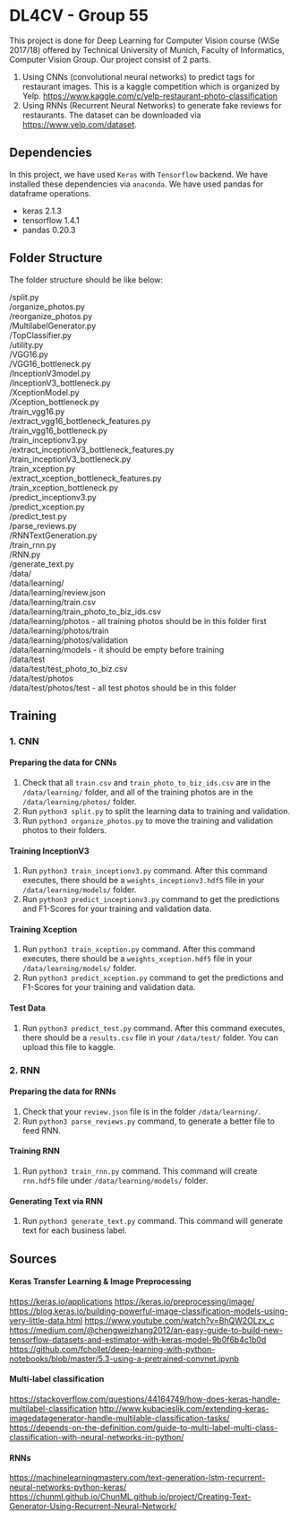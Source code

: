 
# DL4CV - Group 55
This project is done for Deep Learning for Computer Vision course (WiSe 2017/18) offered by Technical University of Munich, Faculty of Informatics, Computer Vision Group.
Our project consist of 2 parts. 
1. Using CNNs (convolutional neural networks) to predict tags for restaurant images. 
This is a kaggle competition which is organized by Yelp.
https://www.kaggle.com/c/yelp-restaurant-photo-classification
2. Using RNNs (Recurrent Neural Networks) to generate fake reviews for restaurants.
The dataset can be downloaded via https://www.yelp.com/dataset.

## Dependencies

In this project, we have used ```Keras``` with ```Tensorflow``` backend. We have installed these dependencies via ```anaconda```. We have used pandas for dataframe operations.

- keras 2.1.3
- tensorflow 1.4.1
- pandas 0.20.3

## Folder Structure

The folder structure should be like below:

/split.py  
/organize_photos.py  
/reorganize_photos.py  
/MultilabelGenerator.py  
/TopClassifier.py  
/utility.py  
/VGG16.py  
/VGG16_bottleneck.py  
/InceptionV3model.py   
/InceptionV3_bottleneck.py  
/XceptionModel.py  
/Xception_bottleneck.py  
/train_vgg16.py  
/extract_vgg16_bottleneck_features.py  
/train_vgg16_bottleneck.py  
/train_inceptionv3.py  
/extract_inceptionV3_bottleneck_features.py  
/train_inceptionV3_bottleneck.py  
/train_xception.py  
/extract_xception_bottleneck_features.py  
/train_xception_bottleneck.py  
/predict_inceptionv3.py  
/predict_xception.py  
/predict_test.py   
/parse_reviews.py   
/RNNTextGeneration.py   
/train_rnn.py  
/RNN.py   
/generate_text.py   
/data/  
/data/learning/  
/data/learning/review.json  
/data/learning/train.csv  
/data/learning/train_photo_to_biz_ids.csv  
/data/learning/photos - all training photos should be in this folder first  
/data/learning/photos/train  
/data/learning/photos/validation  
/data/learning/models - it should be empty before training  
/data/test  
/data/test/test_photo_to_biz.csv  
/data/test/photos   
/data/test/photos/test - all test photos should be in this folder  

## Training

### 1. CNN

#### Preparing the data for CNNs
1. Check that all ```train.csv``` and ```train_photo_to_biz_ids.csv``` are in the ```/data/learning/``` folder, and all of the training photos are in the ```/data/learning/photos/``` folder.
2. Run ```python3 split.py``` to split the learning data to training and validation.
3. Run ```python3 organize_photos.py``` to move the training and validation photos to their folders.

#### Training InceptionV3
1. Run ```python3 train_inceptionv3.py``` command. After this command executes, there should be a ```weights_inceptionv3.hdf5``` file in your ```/data/learning/models/``` folder.
2. Run ```python3 predict_inceptionv3.py``` command to get the predictions and F1-Scores for your training and validation data.

#### Training Xception
1. Run ```python3 train_xception.py``` command. After this command executes, there should be a ```weights_xception.hdf5``` file in your ```/data/learning/models/``` folder.
2. Run ```python3 predict_xception.py``` command to get the predictions and F1-Scores for your training and validation data.

#### Test Data
1. Run ```python3 predict_test.py``` command. After this command executes, there should be a ```results.csv``` file in your ```/data/test/``` folder. You can upload this file to kaggle.

### 2. RNN

#### Preparing the data for RNNs
1. Check that your ```review.json``` file is in the folder ```/data/learning/```.
2. Run ```python3 parse_reviews.py``` command, to generate a better file to feed RNN.

#### Training RNN
1. Run ```python3 train_rnn.py``` command. This command will create ```rnn.hdf5``` file under ```/data/learning/models/``` folder.

#### Generating Text via RNN
1. Run ```python3 generate_text.py``` command. This command will generate text for each business label.


## Sources

#### Keras Transfer Learning & Image Preprocessing
https://keras.io/applications
https://keras.io/preprocessing/image/
https://blog.keras.io/building-powerful-image-classification-models-using-very-little-data.html
https://www.youtube.com/watch?v=BhQW2OLzx_c
https://medium.com/@chengweizhang2012/an-easy-guide-to-build-new-tensorflow-datasets-and-estimator-with-keras-model-9b0f6b4c1b0d
https://github.com/fchollet/deep-learning-with-python-notebooks/blob/master/5.3-using-a-pretrained-convnet.ipynb

#### Multi-label classification
https://stackoverflow.com/questions/44164749/how-does-keras-handle-multilabel-classification
http://www.kubacieslik.com/extending-keras-imagedatagenerator-handle-multilable-classification-tasks/
https://depends-on-the-definition.com/guide-to-multi-label-multi-class-classification-with-neural-networks-in-python/

#### RNNs
https://machinelearningmastery.com/text-generation-lstm-recurrent-neural-networks-python-keras/
https://chunml.github.io/ChunML.github.io/project/Creating-Text-Generator-Using-Recurrent-Neural-Network/


